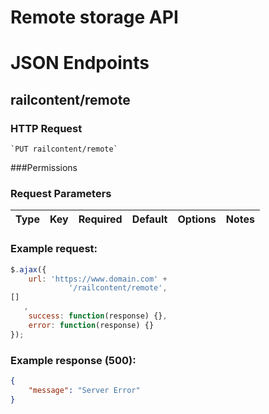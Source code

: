 # Remote storage API

# JSON Endpoints


<!-- START_339568376072f2f110420dc04236f894 -->
## railcontent/remote

### HTTP Request
    `PUT railcontent/remote`


###Permissions


### Request Parameters


|Type|Key|Required|Default|Options|Notes|
|----|---|--------|-------|-------|-----|


### Example request:

```js
$.ajax({
    url: 'https://www.domain.com' +
             '/railcontent/remote',
[]
   ,
    success: function(response) {},
    error: function(response) {}
});
```

### Example response (500):

```json
{
    "message": "Server Error"
}
```




<!-- END_339568376072f2f110420dc04236f894 -->

